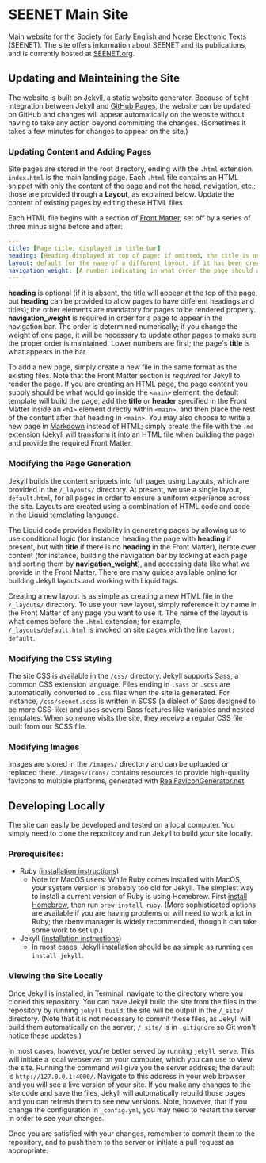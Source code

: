 # SEENET Main Site

Main website for the Society for Early English and Norse Electronic Texts (SEENET). The site offers information about SEENET and its publications, and is currently hosted at [SEENET.org](http://seenet.org).

## Updating and Maintaining the Site

The website is built on [Jekyll](https://jekyllrb.com/), a static website generator. Because of tight integration between Jekyll and [GitHub Pages](https://pages.github.com/), the website can be updated on GitHub and changes will appear automatically on the website without having to take any action beyond committing the changes. (Sometimes it takes a few minutes for changes to appear on the site.)

### Updating Content and Adding Pages

Site pages are stored in the root directory, ending with the `.html` extension. `index.html` is the main landing page. Each `.html` file contains an HTML snippet with only the content of the page and not the head, navigation, etc.; those are provided through a **Layout**, as explained below. Update the content of existing pages by editing these HTML files.

Each HTML file begins with a section of [Front Matter](https://jekyllrb.com/docs/frontmatter/), set off by a series of three minus signs before and after:

```yaml
---
title: [Page title, displayed in title bar]
heading: [Heading displayed at top of page; if omitted, the title is used instead]
layout: default [or the name of a different layout, if it has been created]
navigation_weight: [A number indicating in what order the page should appear in the navigation bar]
---
```

**heading** is optional (if it is absent, the title will appear at the top of the page, but **heading** can be provided to allow pages to have different headings and titles); the other elements are mandatory for pages to be rendered properly. **navigation_weight** is required in order for a page to appear in the navigation bar. The order is determined numerically; if you change the weight of one page, it will be necessary to update other pages to make sure the proper order is maintained. Lower numbers are first; the page's **title** is what appears in the bar.

To add a new page, simply create a new file in the same format as the existing files. Note that the Front Matter section is *required* for Jekyll to render the page. If you are creating an HTML page, the page content you supply should be what would go inside the `<main>` element; the default template will build the page, add the **title** or **header** specified in the Front Matter inside an `<h1>` element directly within `<main>`, and then place the rest of the content after that heading in `<main>`. You may also choose to write a new page in [Markdown](https://daringfireball.net/projects/markdown/) instead of HTML; simply create the file with the `.md` extension (Jekyll will transform it into an HTML file when building the page) and provide the required Front Matter.

### Modifying the Page Generation

Jekyll builds the content snippets into full pages using Layouts, which are provided in the `/_layouts/` directory. At present, we use a single layout, `default.html`, for all pages in order to ensure a uniform experience across the site. Layouts are created using a combination of HTML code and code in the [Liquid templating language](https://shopify.github.io/liquid/).

The Liquid code provides flexibility in generating pages by allowing us to use conditional logic (for instance, heading the page with **heading** if present, but with **title** if there is no **heading** in the Front Matter), iterate over content (for instance, building the navigation bar by looking at each page and sorting them by **navigation_weight**), and accessing data like what we provide in the Front Matter. There are many guides available online for building Jekyll layouts and working with Liquid tags.

Creating a new layout is as simple as creating a new HTML file in the `/_layouts/` directory. To use your new layout, simply reference it by name in the Front Matter of any page you want to use it. The name of the layout is what comes before the `.html` extension; for example, `/_layouts/default.html` is invoked on site pages with the line `layout: default`.

### Modifying the CSS Styling

The site CSS is available in the `/css/` directory. Jekyll supports [Sass](http://sass-lang.com/guide), a common CSS extension language. Files ending in `.sass` or `.scss` are automatically converted to `.css` files when the site is generated. For instance, `/css/seenet.scss` is written in SCSS (a dialect of Sass designed to be more CSS-like) and uses several Sass features like variables and nested templates. When someone visits the site, they receive a regular CSS file built from our SCSS file.

### Modifying Images

Images are stored in the `/images/` directory and can be uploaded or replaced there. `/images/icons/` contains resources to provide high-quality favicons to multiple platforms, generated with [RealFaviconGenerator.net](https://realfavicongenerator.net/).

## Developing Locally

The site can easily be developed and tested on a local computer. You simply need to clone the repository and run Jekyll to build your site locally.

### Prerequisites:
* Ruby ([installation instructions](https://www.ruby-lang.org/en/documentation/installation/))
  * Note for MacOS users: While Ruby comes installed with MacOS, your system version is probably too old for Jekyll. The simplest way to install a current version of Ruby is using Homebrew. First [install Homebrew](https://brew.sh/), then run `brew install ruby`. (More sophisticated options are available if you are having problems or will need to work a lot in Ruby; the rbenv manager is widely recommended, though it can take some work to set up.)
* Jekyll ([installation instructions](https://jekyllrb.com/docs/installation/))
  * In most cases, Jekyll installation should be as simple as running `gem install jekyll`.

### Viewing the Site Locally

Once Jekyll is installed, in Terminal, navigate to the directory where you cloned this repository. You can have Jekyll build the site from the files in the repository by running `jekyll build`: the site will be output in the `/_site/` directory. (Note that it is not necessary to commit these files, as Jekyll will build them automatically on the server; `/_site/` is in `.gitignore` so Git won't notice these updates.)

In most cases, however, you're better served by running `jekyll serve`. This will initiate a local webserver on your computer, which you can use to view the site. Running the command will give you the server address; the default is `http://127.0.0.1:4000/`. Navigate to this address in your web browser and you will see a live version of your site. If you make any changes to the site code and save the files, Jekyll will automatically rebuild those pages and you can refresh them to see new versions. Note, however, that if you change the configuration in `_config.yml`, you may need to restart the server in order to see your changes.

Once you are satisfied with your changes, remember to commit them to the repository, and to push them to the server or initiate a pull request as appropriate.
